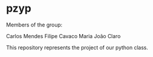 # pzyp

Members of the group:

Carlos Mendes 
Filipe Cavaco
Maria João Claro

This repository represents the project of our python class.